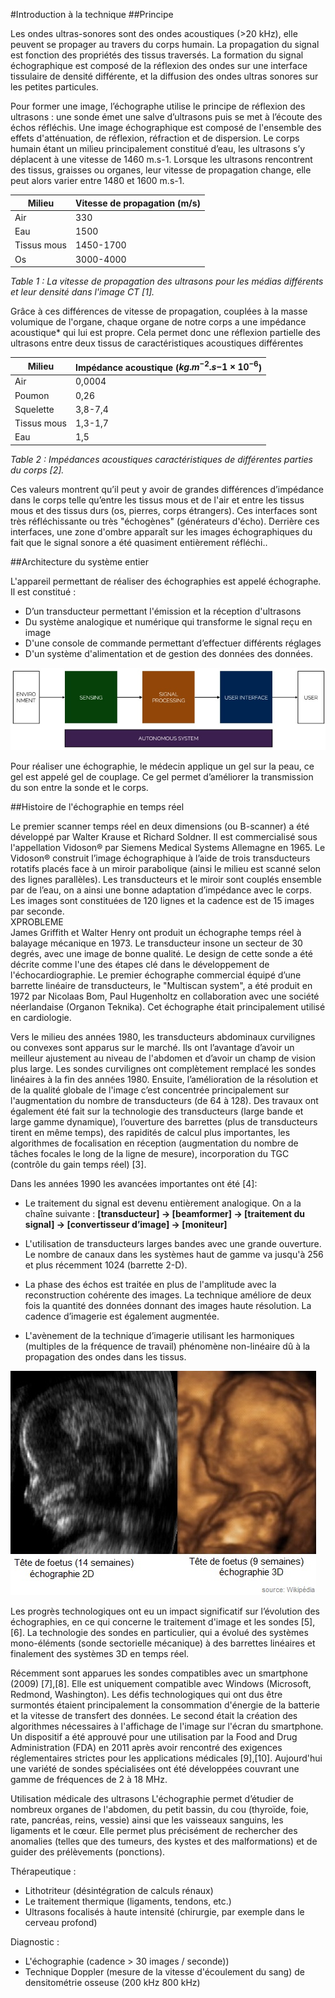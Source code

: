 
#Introduction à la technique
##Principe

Les ondes ultras-sonores sont des ondes acoustiques (>20 kHz), elle peuvent se propager au travers du corps humain. La propagation du signal est fonction des propriétés des tissus traversés. La formation du signal échographique est composé de la réflexion des ondes sur une interface tissulaire de densité différente, et la diffusion des ondes ultras sonores sur les petites particules.

Pour former une image, l’échographe utilise le principe de réflexion des ultrasons : une sonde émet une salve d’ultrasons puis se met à l’écoute des échos réfléchis. Une image échographique est composé de l'ensemble des effets d'atténuation, de réflexion, réfraction et de dispersion. Le corps humain étant un milieu principalement constitué d’eau, les ultrasons s’y déplacent à une vitesse de 1460 m.s-1. Lorsque les ultrasons rencontrent des tissus, graisses ou organes, leur vitesse de propagation change, elle peut alors varier entre 1480 et 1600 m.s-1.  

| Milieu | Vitesse de propagation (m/s)  |
| ------ | ----- |
| Air | 330 | 
| Eau | 1500 | 
| Tissus mous | 1450-1700 |  
| Os | 3000-4000  |

*Table 1 : La vitesse de propagation des ultrasons pour les médias différents et leur densité dans l'image CT [1].*  

Grâce à ces différences de vitesse de propagation, couplées à la masse volumique de l'organe, chaque organe de notre corps a une impédance acoustique* qui lui est propre. Cela permet donc une réflexion partielle des ultrasons entre deux tissus de caractéristiques acoustiques différentes


Milieu | Impédance acoustique ($kg.m^{-2}.s{-1}\times 10^{-6}$)  
------ | ------  
Air | 0,0004  
Poumon | 0,26  
Squelette | 3,8-7,4  
Tissus mous | 1,3-1,7  
Eau | 1,5  
*Table 2 : Impédances acoustiques caractéristiques de différentes parties du corps [2].*

Ces valeurs montrent qu’il peut y avoir de grandes différences d’impédance dans le corps telle qu’entre les tissus mous et de l'air et entre les tissus mous et des tissus durs (os, pierres, corps étrangers). Ces interfaces sont très réfléchissante ou très "échogènes" (générateurs d'écho). Derrière ces interfaces, une zone d'ombre apparaît sur les images échographiques du fait que le signal sonore a été quasiment entièrement réfléchi..


##Architecture du système entier


L'appareil permettant de réaliser des échographies est appelé échographe. Il est constitué :  
- D’un transducteur permettant l'émission et la réception d'ultrasons  
- Du système analogique et numérique qui transforme le signal reçu en image  
- D'une console de commande permettant d’effectuer différents réglages   
- D'un système d'alimentation et de gestion des données des données.  

![analyse fonctionnelle](/images/functional_analysis.jpg)

Pour réaliser une échographie, le médecin applique un gel sur la peau, ce gel est appelé gel de couplage. Ce gel permet d’améliorer la transmission du son entre la sonde et le corps.


##Histoire de l'échographie en temps réel

Le premier scanner temps réel en deux dimensions (ou B-scanner) a été développé par Walter Krause et Richard Soldner. Il est commercialisé sous l'appellation Vidoson® par Siemens Medical Systems Allemagne en 1965. Le Vidoson® construit l’image échographique à l’aide de trois transducteurs rotatifs placés face à un miroir parabolique (ainsi le milieu est scanné selon des lignes parallèles). Les transducteurs et le miroir sont couplés ensemble par de l’eau, on a ainsi une bonne adaptation d’impédance avec le corps. Les images sont constituées de 120 lignes et la cadence est de 15 images par seconde.  
XPROBLEME  
James Griffith et Walter Henry ont produit un échographe temps réel à balayage mécanique en 1973. Le transducteur insone un secteur de 30 degrés, avec une image de bonne qualité. Le design de cette sonde a été décrite comme l'une des étapes clé dans le développement de l'échocardiographie. Le premier échographe commercial équipé d’une barrette linéaire de transducteurs, le "Multiscan system", a été produit en 1972 par Nicolaas Bom, Paul Hugenholtz en collaboration avec une société néerlandaise (Organon Teknika). Cet échographe était principalement utilisé en cardiologie.

Vers le milieu des années 1980, les transducteurs abdominaux curvilignes ou convexes sont apparus sur le marché. Ils ont l’avantage d’avoir un meilleur ajustement au niveau de l'abdomen et d’avoir un champ de vision plus large. Les sondes curvilignes ont complètement remplacé les sondes linéaires à la fin des années 1980. Ensuite, l’amélioration de la résolution et de la qualité globale de l'image c’est concentrée principalement sur l'augmentation du nombre de transducteurs (de 64 à 128). Des travaux ont également été fait sur la technologie des transducteurs (large bande et large gamme dynamique), l’ouverture des barrettes (plus de transducteurs tirent en même temps), des rapidités de calcul plus importantes, les algorithmes de focalisation en réception (augmentation du nombre de tâches focales le long de la ligne de mesure), incorporation du TGC (contrôle du gain temps réel) [3].  

Dans les années 1990 les avancées importantes ont été [4]:  

- Le traitement du signal est devenu entièrement analogique. On a la chaîne suivante :
 **[transducteur] -> [beamformer] -> [traitement du signal] -> [convertisseur d’image] -> [moniteur]**

- L'utilisation de transducteurs larges bandes avec une grande ouverture. Le nombre de canaux dans les systèmes haut de gamme va jusqu'à 256 et plus récemment  1024 (barrette 2-D).  


- La phase des échos est traitée en plus de l'amplitude avec la reconstruction cohérente des images. La technique améliore de deux fois la quantité des données donnant des images haute résolution. La cadence d’imagerie est également augmentée.  


- L'avènement de la technique d’imagerie utilisant les harmoniques (multiples de la fréquence de travail) phénomène non-linéaire dû à la propagation des ondes dans les tissus.  

![différentes dimensions](/images/diffecho.jpg)

Les progrès technologiques ont eu un impact significatif sur l’évolution des échographies, en ce qui concerne le traitement d'image et les sondes [5],[6]. La technologie des sondes en particulier, qui a évolué des systèmes mono-éléments (sonde sectorielle mécanique) à des barrettes linéaires et finalement des systèmes 3D en temps réel.

Récemment sont apparues les sondes compatibles avec un smartphone (2009) [7],[8]. Elle est uniquement compatible avec Windows (Microsoft, Redmond, Washington). Les défis technologiques qui ont dus être surmontés étaient principalement la consommation d'énergie de la batterie et la vitesse de transfert des données. Le second était la création des algorithmes nécessaires à l'affichage de l'image sur l'écran du smartphone. Un dispositif a été approuvé pour une utilisation par la Food and Drug Administration (FDA) en 2011 après avoir rencontré des exigences réglementaires strictes pour les applications médicales [9],[10]. Aujourd'hui une variété de sondes spécialisées ont été développées  couvrant une gamme de fréquences de 2 à 18 MHz.

Utilisation médicale des ultrasons
L'échographie permet d’étudier de nombreux organes de l'abdomen, du petit bassin, du cou (thyroïde, foie, rate, pancréas, reins, vessie) ainsi que les vaisseaux sanguins, les ligaments et le cœur. Elle permet plus précisément de rechercher des anomalies (telles que des tumeurs, des kystes et des malformations) et de guider des prélèvements (ponctions).

Thérapeutique :  


- Lithotriteur (désintégration de calculs rénaux)  
- Le traitement thermique (ligaments, tendons, etc.)  	
- Ultrasons focalisés à haute intensité (chirurgie, par exemple dans le cerveau profond)  

Diagnostic :  

- L'échographie (cadence > 30 images / seconde))  
- Technique Doppler (mesure de la vitesse d'écoulement du sang) de densitométrie osseuse (200 kHz 800 kHz)  

